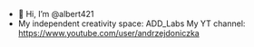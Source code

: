 - 👋 Hi, I’m @albert421
- My independent creativity space: ADD_Labs
My YT channel: https://www.youtube.com/user/andrzejdoniczka



<!---
albert421/albert421 is a ✨ special ✨ repository because its `README.md` (this file) appears on your GitHub profile.
You can click the Preview link to take a look at your changes.
--->
